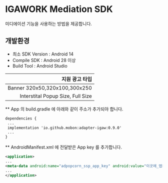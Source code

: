 # IGAWORK Mediation SDK

 미디에이션 기능을 사용하는 방법을 제공합니다.

## 개발환경
- 최소 SDK Version : Android 14
- Compile SDK : Android 28 이상
- Build Tool : Android Studio 

|지원 광고 타입|
|---:|
|Banner 320x50,320x100,300x250|
|Interstital Popup Size, Full Size|



**  App 의 build.gradle 에 아래와 같이 주소가 추가되야 합니다.
 ```XML
dependencies {
  ...
  implementation 'io.github.mobon:adapter-igaw:0.9.0' 
  ...
}
```

** AndroidManifest.xml 에 전달받은 App key 를 추가합니다.
 ```XML
<application>
... 
<meta-data android:name="adpopcorn_ssp_app_key" android:value="이곳에_앱키를_입력하세요" /> 
...
</application>
```
   

